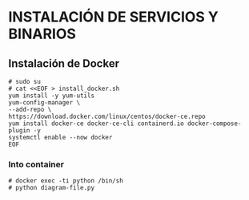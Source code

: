 # INSTALACIÓN DE SERVICIOS Y BINARIOS

## Instalación de Docker
```console
# sudo su 
# cat <<EOF > install_docker.sh
yum install -y yum-utils
yum-config-manager \
--add-repo \
https://download.docker.com/linux/centos/docker-ce.repo
yum install docker-ce docker-ce-cli containerd.io docker-compose-plugin -y
systemctl enable --now docker
EOF
```

### Into container 
```console
# docker exec -ti python /bin/sh
# python diagram-file.py
```